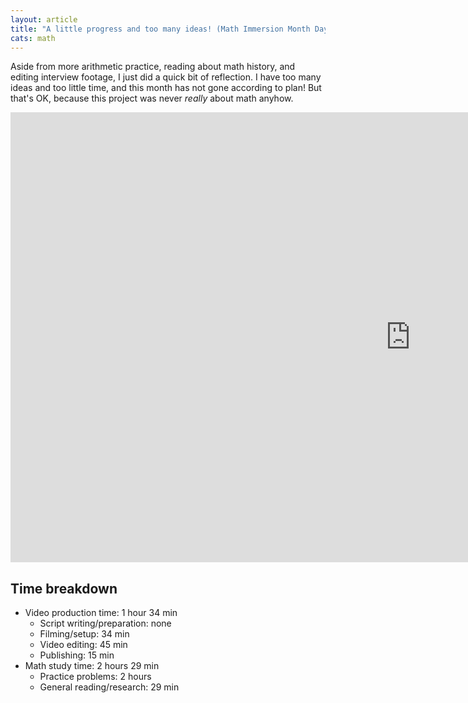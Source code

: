 ```yaml
---
layout: article
title: "A little progress and too many ideas! (Math Immersion Month Day 18)"
cats: math
---
```


Aside from more arithmetic practice, reading about math history, and editing interview footage, I just did a quick bit of reflection. I have too many ideas and too little time, and this month has not gone according to plan! But that's OK, because this project was never *really* about math anyhow.

<iframe width="1280" height="720" src="https://www.youtube.com/embed/iXE1WMwXKFA" frameborder="0" allowfullscreen></iframe>

## Time breakdown
- Video production time: 1 hour 34 min
  - Script writing/preparation: none
  - Filming/setup: 34 min
  - Video editing: 45 min
  - Publishing: 15 min
- Math study time: 2 hours 29 min
  - Practice problems: 2 hours
  - General reading/research: 29 min